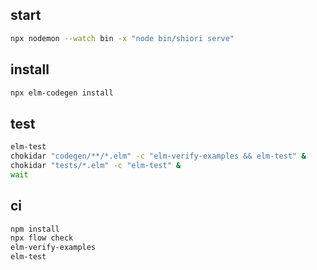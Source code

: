 ## start

```sh
npx nodemon --watch bin -x "node bin/shiori serve"
```

## install

```sh
npx elm-codegen install
```

## test

```sh
elm-test
chokidar "codegen/**/*.elm" -c "elm-verify-examples && elm-test" &
chokidar "tests/*.elm" -c "elm-test" &
wait
```

## ci

```sh
npm install
npx flow check
elm-verify-examples
elm-test
```